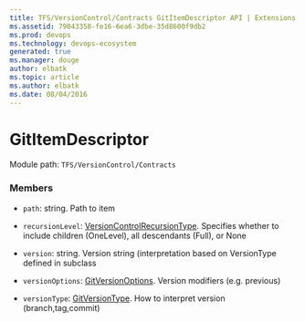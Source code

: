 ```yaml
---
title: TFS/VersionControl/Contracts GitItemDescriptor API | Extensions for Visual Studio Team Services
ms.assetid: 79043358-fe16-6ea6-3dbe-35d8600f9db2
ms.prod: devops
ms.technology: devops-ecosystem
generated: true
ms.manager: douge
author: elbatk
ms.topic: article
ms.author: elbatk
ms.date: 08/04/2016
---
```


# GitItemDescriptor

Module path: `TFS/VersionControl/Contracts`


### Members

* `path`: string. Path to item

* `recursionLevel`: [VersionControlRecursionType](../../../TFS/VersionControl/Contracts/VersionControlRecursionType.md). Specifies whether to include children (OneLevel), all descendants (Full), or None

* `version`: string. Version string (interpretation based on VersionType defined in subclass

* `versionOptions`: [GitVersionOptions](../../../TFS/VersionControl/Contracts/GitVersionOptions.md). Version modifiers (e.g. previous)

* `versionType`: [GitVersionType](../../../TFS/VersionControl/Contracts/GitVersionType.md). How to interpret version (branch,tag,commit)

